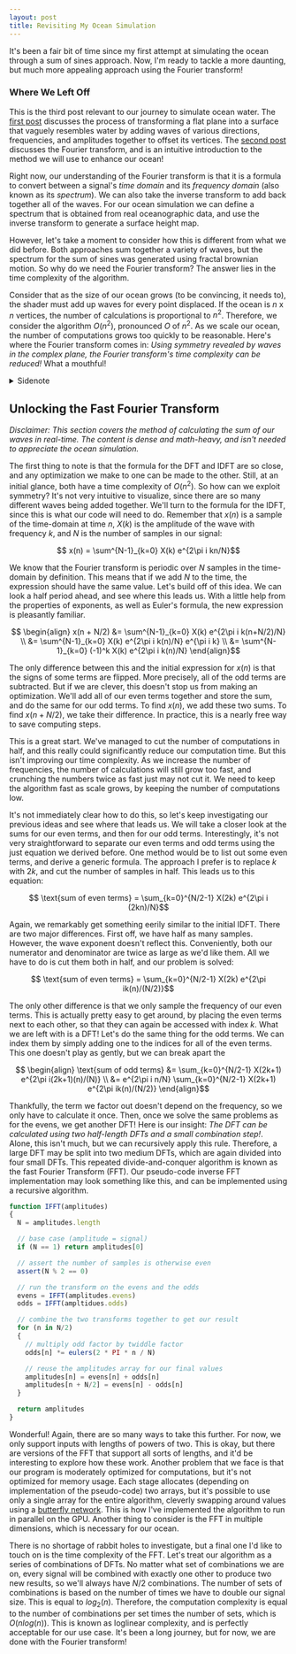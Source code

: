 ```yaml
---
layout: post
title: Revisiting My Ocean Simulation
---
```


It's been a fair bit of time since my first attempt at simulating the ocean through a sum of sines approach. Now, I'm ready to tackle a more daunting, but much more appealing approach using the Fourier transform!

<!--more-->

### Where We Left Off

This is the third post relevant to our journey to simulate ocean water. The [first post](https://dadabo.dev/2024/03/31/waves.html) discusses the process of transforming a flat plane into a surface that vaguely resembles water by adding waves of various directions, frequencies, and amplitudes together to offset its vertices. The [second post](https://dadabo.dev/2024/04/11/fourier.html) discusses the Fourier transform, and is an intuitive introduction to the method we will use to enhance our ocean!

Right now, our understanding of the Fourier transform is that it is a formula to convert between a signal's *time domain* and its *frequency domain* (also known as its *spectrum*). We can also take the inverse transform to add back together all of the waves. For our ocean simulation we can define a spectrum that is obtained from real oceanographic data, and use the inverse transform to generate a surface height map.

However, let's take a moment to consider how this is different from what we did before. Both approaches sum together a variety of waves, but the spectrum for the sum of sines was generated using fractal brownian motion. So why do we need the Fourier transform? The answer lies in the time complexity of the algorithm. 

Consider that as the size of our ocean grows (to be convincing, it needs to), the shader must add up waves for every point displaced. If the ocean is $n$ x $n$ vertices, the number of calculations is proportional to $n^2$. Therefore, we consider the algorithm $O(n^2)$, pronounced $O$ of $n^2$. As we scale our ocean, the number of computations grows too quickly to be reasonable. Here's where the Fourier transform comes in: *Using symmetry revealed by waves in the complex plane, the Fourier transform's time complexity can be reduced!* What a mouthful!

<details>
  <summary>Sidenote</summary>
  
  <h3>Some Technicalities</h3>

  <p>While it would technically be possible to perform this exact same optimization on our sum of sines approach (see <a href="https://en.wikipedia.org/wiki/Discrete_cosine_transform#Computation">Discrete Cosine Transform</a>), there are a few reasons not to do this. First off, the Fourier transform is much easier to work with. We are going to need to pre calculate the surface height map of our water to a texture to calculate it efficiently, and we want the edges of our texture to align so that it can be tiled in a grid if we choose. Our DFT will be periodic by definition, but other transforms don't play so nicely due to the even and odd nature of cosine and sine waves.</p>
  
  <p>Additionally, other Fourier-related transforms are typically implemented using a fast Fourier transform (FFT). The other transforms are only used because they have more purpose in other fields. For example, lossy image compression by JPEG is done using the DCT because it leads to a more dense spectrum than a DFT, and less memory can be used to create a better recreation of the image. Since we are likely going to need to implement the FFT anyways, it's very natural to use it as a our sole transform.</p>
</details>

## Unlocking the Fast Fourier Transform

*Disclaimer: This section covers the method of calculating the sum of our waves in real-time. The content is dense and math-heavy, and isn't needed to appreciate the ocean simulation.*

The first thing to note is that the formula for the DFT and IDFT are so close, and any optimization we make to one can be made to the other. Still, at an initial glance, both have a time complexity of $O(n^2)$. So how can we exploit symmetry? It's not very intuitive to visualize, since there are so many different waves being added together. We'll turn to the formula for the IDFT, since this is what our code will need to do. Remember that $x(n)$ is a sample of the time-domain at time $n$, $X(k)$ is the amplitude of the wave with frequency $k$, and $N$ is the number of samples in our signal:

$$ x(n) = \sum^{N-1}_{k=0} X(k) e^{2\pi i kn/N}$$

We know that the Fourier transform is periodic over $N$ samples in the time-domain by definition. This means that if we add $N$ to the time, the expression should have the same value. Let's build off of this idea. We can look a half period ahead, and see where this leads us. With a little help from the properties of exponents, as well as Euler's formula, the new expression is pleasantly familiar.

$$ \begin{align} x(n + N/2) &= \sum^{N-1}_{k=0} X(k) e^{2\pi i k(n+N/2)/N} \\
                            &= \sum^{N-1}_{k=0} X(k) e^{2\pi i k(n)/N} e^{\pi i k} \\
                            &= \sum^{N-1}_{k=0} (-1)^k X(k) e^{2\pi i k(n)/N} \end{align}$$

The only difference between this and the initial expression for $x(n)$ is that the signs of some terms are flipped. More precisely, all of the odd terms are subtracted. But if we are clever, this doesn't stop us from making an optimization. We'll add all of our even terms together and store the sum, and do the same for our odd terms. To find $x(n)$, we add these two sums. To find $x(n + N/2)$, we take their difference. In practice, this is a nearly free way to save computing steps.

This is a great start. We've managed to cut the number of computations in half, and this really could significantly reduce our computation time. But this isn't improving our time complexity. As we increase the number of frequencies, the number of calculations will still grow too fast, and crunching the numbers twice as fast just may not cut it. We need to keep the algorithm fast as scale grows, by keeping the number of computations low.

It's not immediately clear how to do this, so let's keep investigating our previous ideas and see where that leads us. We will take a closer look at the sums for our even terms, and then for our odd terms. Interestingly, it's not very straightforward to separate our even terms and odd terms using the just equation we derived before. One method would be to list out some even terms, and derive a generic formula. The approach I prefer is to replace $k$ with $2k$, and cut the number of samples in half. This leads us to this equation:

$$ \text{sum of even terms} = \sum_{k=0}^{N/2-1} X(2k) e^{2\pi i (2kn)/N}$$

Again, we remarkably get something eerily similar to the initial IDFT. There are two major differences. First off, we have half as many samples. However, the wave exponent doesn't reflect this. Conveniently, both our numerator and denominator are twice as large as we'd like them. All we have to do is cut them both in half, and our problem is solved:

$$ \text{sum of even terms} = \sum_{k=0}^{N/2-1} X(2k) e^{2\pi ik(n)/(N/2)}$$

The only other difference is that we only sample the frequency of our even terms. This is actually pretty easy to get around, by placing the even terms next to each other, so that they can again be accessed with index $k$. What we are left with is a DFT! Let's do the same thing for the odd terms. We can index them by simply adding one to the indices for all of the even terms. This one doesn't play as gently, but we can break apart the 

$$ \begin{align} \text{sum of odd terms} &= \sum_{k=0}^{N/2-1} X(2k+1) e^{2\pi i(2k+1)(n)/(N)} \\
                                         &= e^{2\pi i n/N} \sum_{k=0}^{N/2-1} X(2k+1) e^{2\pi ik(n)/(N/2)} \end{align}$$

Thankfully, the term we factor out doesn't depend on the frequency, so we only have to calculate it once. Then, once we solve the same problems as for the evens, we get another DFT! Here is our insight: *The DFT can be calculated using two half-length DFTs and a small combination step!*. Alone, this isn't much, but we can recursively apply this rule. Therefore, a large DFT may be split into two medium DFTs, which are again divided into four small DFTs. This repeated divide-and-conquer algorithm is known as the fast Fourier Transform (FFT). Our pseudo-code inverse FFT implementation may look something like this, and can be implemented using a recursive algorithm.

```js
function IFFT(amplitudes)
{
  N = amplitudes.length

  // base case (amplitude = signal)
  if (N == 1) return amplitudes[0]

  // assert the number of samples is otherwise even
  assert(N % 2 == 0)

  // run the transform on the evens and the odds
  evens = IFFT(amplitudes.evens)
  odds = IFFT(ampltidues.odds)

  // combine the two transforms together to get our result
  for (n in N/2)
  {
    // multiply odd factor by twiddle factor
    odds[n] *= eulers(2 * PI * n / N)

    // reuse the amplitudes array for our final values
    amplitudes[n] = evens[n] + odds[n]
    amplitudes[n + N/2] = evens[n] - odds[n]
  }

  return amplitudes
}
```

Wonderful! Again, there are so many ways to take this further. For now, we only support inputs with lengths of powers of two. This is okay, but there are versions of the FFT that support all sorts of lengths, and it'd be interesting to explore how these work. Another problem that we face is that our program is moderately optimized for computations, but it's not optimized for memory usage. Each stage allocates (depending on implementation of the pseudo-code) two arrays, but it's possible to use only a single array for the entire algorithm, cleverly swapping around values using a [butterfly network](https://en.wikipedia.org/wiki/Butterfly_network). This is how I've implemented the algorithm to run in parallel on the GPU. Another thing to consider is the FFT in multiple dimensions, which is necessary for our ocean. 

There is no shortage of rabbit holes to investigate, but a final one I'd like to touch on is the time complexity of the FFT. Let's treat our algorithm as a series of combinations of DFTs. No matter what set of combinations we are on, every signal will be combined with exactly one other to produce two new results, so we'll always have $N/2$ combinations. The number of sets of combinations is based on the number of times we have to double our signal size. This is equal to $log_2(n)$. Therefore, the computation complexity is equal to the number of combinations per set times the number of sets, which is $O(nlog(n))$. This is known as loglinear complexity, and is perfectly acceptable for our use case. It's been a long journey, but for now, we are done with the Fourier transform!